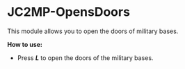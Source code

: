 # JC2MP-OpensDoors

This module allows you to open the doors of military bases.

**How to use:**
* Press ***L*** to open the doors of the military bases.
